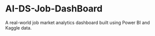 # AI-DS-Job-DashBoard
A real-world job market analytics dashboard built using Power BI and Kaggle data.
